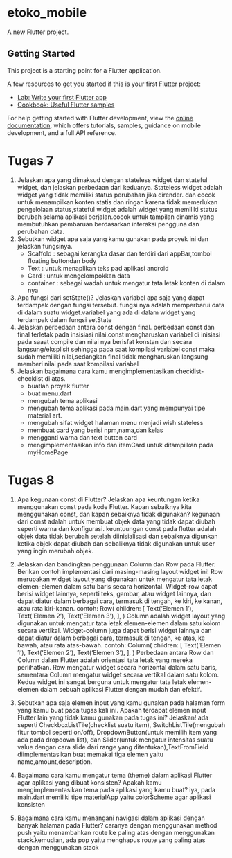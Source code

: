 # etoko_mobile

A new Flutter project.

## Getting Started

This project is a starting point for a Flutter application.

A few resources to get you started if this is your first Flutter project:

- [Lab: Write your first Flutter app](https://docs.flutter.dev/get-started/codelab)
- [Cookbook: Useful Flutter samples](https://docs.flutter.dev/cookbook)

For help getting started with Flutter development, view the
[online documentation](https://docs.flutter.dev/), which offers tutorials,
samples, guidance on mobile development, and a full API reference.


# Tugas 7

1. Jelaskan apa yang dimaksud dengan stateless widget dan stateful widget, dan jelaskan perbedaan dari keduanya.
    Stateless widget adalah widget yang tidak memiliki status perubahan jika dirender. dan cocok untuk menampilkan konten 
    statis dan ringan karena tidak memerlukan pengelolaan status,stateful widget adalah widget yang memiliki status berubah selama aplikasi berjalan.cocok untuk tampilan dinamis yang membutuhkan pembaruan berdasarkan interaksi pengguna dan
    perubahan data.
2. Sebutkan widget apa saja yang kamu gunakan pada proyek ini dan jelaskan fungsinya.
   - Scaffold : sebagai kerangka dasar dan terdiri dari appBar,tombol floating buttondan body
   - Text : untuk menaplikan teks pad aplikasi android
   - Card : untuk mengelompokkan data
   - container : sebagai wadah untuk mengatur tata letak konten di dalam nya
3.  Apa fungsi dari setState()? Jelaskan variabel apa saja yang dapat terdampak dengan fungsi tersebut.
     fungsi nya adalah memperbarui data di dalam suatu widget.variabel yang ada di dalam widget yang terdampak dalam fungsi
     setState
4. Jelaskan perbedaan antara const dengan final.
    perbedaan const dan final terletak pada insisiasi nilai.const mengharuskan variabel di inisiasi  pada saaat compile dan
     nilai nya berisfat konstan dan secara langsung/eksplisit sehingga pada saat kompilasi variabel const maka sudah memiliki nilai,sedangkan
     final tidak mengharuskan langsung memberi nilai pada saat kompilasi variabel
5.  Jelaskan bagaimana cara kamu mengimplementasikan checklist-checklist di atas.
    - buatlah proyek flutter
    - buat menu.dart
    - mengubah tema aplikasi
    - mengubah tema aplikasi pada main.dart yang mempunyai tipe material art.
    - mengubah sifat widget halaman menu menjadi wish stateless
    - membuat card yang berisi npm,nama,dan kelas
    - mengganti warna dan text button card 
    - mengimplementasikan info dan itemCard untuk ditampilkan pada myHomePage

# Tugas 8

1. Apa kegunaan const di Flutter? Jelaskan apa keuntungan ketika menggunakan const pada kode Flutter. Kapan sebaiknya kita menggunakan const, dan kapan sebaiknya tidak digunakan?
    kegunaan dari const adalah untuk membuat objek data yang tidak dapat diubah seperti warna dan konfigurasi.
    keuntuungan const pada flutter adalah objek data tidak berubah setelah diinisialisasi dan sebaiknya digunkan ketika objek dapat diubah dan sebaliknya tidak digunakan untuk user yang ingin merubah objek.

2. Jelaskan dan bandingkan penggunaan Column dan Row pada Flutter. Berikan contoh implementasi dari masing-masing layout widget ini!
Row merupakan widget layout yang digunakan untuk mengatur tata letak elemen-elemen dalam satu baris secara horizontal. Widget-row dapat berisi widget lainnya, seperti teks, gambar, atau widget lainnya, dan dapat diatur dalam berbagai cara, termasuk di tengah, ke kiri, ke kanan, atau rata kiri-kanan.
contoh:
Row(
children: [
Text(‘Elemen 1’),
Text(‘Elemen 2’),
Text(‘Elemen 3’),
],
)
Column adalah widget layout yang digunakan untuk mengatur tata letak elemen-elemen dalam satu kolom secara vertikal. Widget-column juga dapat berisi widget lainnya dan dapat diatur dalam berbagai cara, termasuk di tengah, ke atas, ke bawah, atau rata atas-bawah.
contoh:
Column(
children: [
Text(‘Elemen 1’),
Text(‘Elemen 2’),
Text(‘Elemen 3’),
],
)
Perbedaan antara Row dan Column dalam Flutter adalah orientasi tata letak yang mereka perlihatkan. Row mengatur widget secara horizontal dalam satu baris, sementara Column mengatur widget secara vertikal dalam satu kolom. Kedua widget ini sangat berguna untuk mengatur tata letak elemen-elemen dalam sebuah aplikasi Flutter dengan mudah dan efektif.


3. Sebutkan apa saja elemen input yang kamu gunakan pada halaman form yang kamu buat pada tugas kali ini. Apakah terdapat elemen input Flutter lain yang tidak kamu gunakan pada tugas ini? Jelaskan!
    ada seperti CheckboxListTile(checklist suatu item), SwitchListTile(mengubah fitur tombol seperti on/off), DropdownButton(untuk memilih item yang ada pada dropdown list), dan Slider(untuk mengatur intensitas suatu value dengan cara slide dari range yang ditentukan),TextFromField diimplementasikan buat memakai tiga elemen yaitu name,amount,description.

4.  Bagaimana cara kamu mengatur tema (theme) dalam aplikasi Flutter agar aplikasi yang dibuat konsisten? Apakah kamu mengimplementasikan tema pada aplikasi yang kamu buat?
    iya, pada main.dart memiliki tipe materialApp yaitu colorScheme agar aplikasi konsisten

5. Bagaimana cara kamu menangani navigasi dalam aplikasi dengan banyak halaman pada Flutter?
  caranya dengan menggunakan method push yaitu menambahkan route ke paling atas dengan menggunakan stack.kemudian,
  ada pop yaitu menghapus route yang paling atas dengan menggunakan stack
  